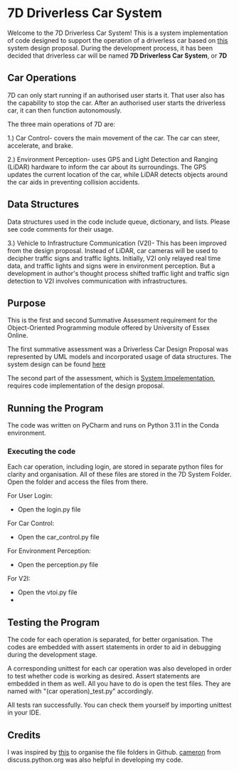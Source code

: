 # 7D Driverless Car System
Welcome to the 7D Driverless Car System! This is a system implementation of code designed to support the operation of a driverless car based on [this](link) system design proposal. During the development process, it has been decided that driverless car will be named **7D Driverless Car System**, or **7D**

## Car Operations
7D can only start running if an authorised user starts it. That user also has the capability to stop the car. After an authorised user starts the driverless car, it can then function autonomously. 

The three main operations of 7D are: 

1.) Car Control- covers the main movement of the car. The car can steer, accelerate, and brake. 

2.) Environment Perception- uses GPS and Light Detection and Ranging (LiDAR) hardware to inform the car about its surroundings. 
The GPS updates the current location of the car, while LiDAR detects objects around the car aids in preventing 
collision accidents. 

## Data Structures
Data structures used in the code include queue, dictionary, and lists. Please see code comments for their usage. 

3.) Vehicle to Infrastructure Communication (V2I)- This has been improved from the design proposal. Instead of LiDAR, car cameras will be used to decipher traffic signs and traffic lights. Initially, V2I only relayed real time data, and traffic lights and signs were in environment perception. But a development in author's thought process shifted traffic light and traffic sign detection to V2I involves communication with infrastructures. 

## Purpose
This is the first and second Summative Assessment requirement for the Object-Oriented Programming module offered by University of Essex Online.

The first summative assessment was a Driverless Car Design Proposal was represented by UML models and incorporated usage of data structures. The system design can be found [here](link)

The second part of the assessment, which is [System Impelementation](link), requires code implementation of the design proposal. 

## Running the Program 
The code was written on PyCharm and runs on Python 3.11 in the Conda environment. 

### Executing the code
Each car operation, including login, are stored in separate python files for clarity and organisation. 
All of these files are stored in the 7D System Folder. Open the folder and access the files from there. 

For User Login: 
- Open the login.py file 

For Car Control: 
- Open the car_control.py file

For Environment Perception: 
- Open the perception.py file

For V2I: 
- Open the vtoi.py file
- 

## Testing the Program
The code for each operation is separated, for better organisation. The codes are embedded with assert statements in order to aid in debugging during the development stage. 

A corresponding unittest for each car operation was also developed in order to test whether code is working as desired. Assert statements are embedded in them as well. All you have to do is open the test files. They are named with "(car operation)_test.py" accordingly. 

All tests ran successfully. You can check them yourself by importing unittest in your IDE. 

## Credits
I was inspired by [this](link) to organise the file folders in Github. 
[cameron](link) from discuss.python.org was also helpful in developing my code. 


